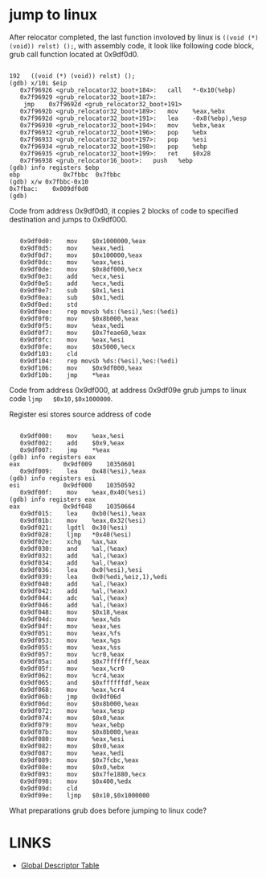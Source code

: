 # jump to linux

After relocator completed, the last function involoved by linux is `((void (*) (void)) relst) ();`, with assembly code, it look like following code block, grub call function located at 0x9df0d0.

```assembly_after_relocator

192	  ((void (*) (void)) relst) ();
(gdb) x/10i $eip
   0x7f96926 <grub_relocator32_boot+184>:	call   *-0x10(%ebp)
   0x7f96929 <grub_relocator32_boot+187>:	
    jmp    0x7f9692d <grub_relocator32_boot+191>
   0x7f9692b <grub_relocator32_boot+189>:	mov    %eax,%ebx
   0x7f9692d <grub_relocator32_boot+191>:	lea    -0x8(%ebp),%esp
   0x7f96930 <grub_relocator32_boot+194>:	mov    %ebx,%eax
   0x7f96932 <grub_relocator32_boot+196>:	pop    %ebx
   0x7f96933 <grub_relocator32_boot+197>:	pop    %esi
   0x7f96934 <grub_relocator32_boot+198>:	pop    %ebp
   0x7f96935 <grub_relocator32_boot+199>:	ret    $0x28
   0x7f96938 <grub_relocator16_boot>:	push   %ebp
(gdb) info registers $ebp
ebp            0x7fbbc	0x7fbbc
(gdb) x/w 0x7fbbc-0x10
0x7fbac:	0x009df0d0
(gdb) 
```

Code from address 0x9df0d0, it copies 2 blocks of code to specified destination and jumps to 0x9df000.

```code_from_0x9df0d0

   0x9df0d0:	mov    $0x1000000,%eax
   0x9df0d5:	mov    %eax,%edi
   0x9df0d7:	mov    $0x100000,%eax
   0x9df0dc:	mov    %eax,%esi
   0x9df0de:	mov    $0x8df000,%ecx
   0x9df0e3:	add    %ecx,%esi
   0x9df0e5:	add    %ecx,%edi
   0x9df0e7:	sub    $0x1,%esi
   0x9df0ea:	sub    $0x1,%edi
   0x9df0ed:	std    
   0x9df0ee:	rep movsb %ds:(%esi),%es:(%edi)
   0x9df0f0:	mov    $0x8b000,%eax
   0x9df0f5:	mov    %eax,%edi
   0x9df0f7:	mov    $0x7feae60,%eax
   0x9df0fc:	mov    %eax,%esi
   0x9df0fe:	mov    $0x5000,%ecx
   0x9df103:	cld    
   0x9df104:	rep movsb %ds:(%esi),%es:(%edi)
   0x9df106:	mov    $0x9df000,%eax
   0x9df10b:	jmp    *%eax
```

Code from address 0x9df000, at address 0x9df09e grub jumps to linux code `ljmp   $0x10,$0x1000000`.

Register esi stores source address of code

```

   0x9df000:	mov    %eax,%esi
   0x9df002:	add    $0x9,%eax
   0x9df007:	jmp    *%eax
(gdb) info registers eax
eax            0x9df009	   10350601
   0x9df009:	lea    0x48(%esi),%eax
(gdb) info registers esi
esi            0x9df000	   10350592
   0x9df00f:	mov    %eax,0x40(%esi)
(gdb) info registers eax
eax            0x9df048	   10350664
   0x9df015:	lea    0xb0(%esi),%eax
   0x9df01b:	mov    %eax,0x32(%esi)
   0x9df021:	lgdtl  0x30(%esi)
   0x9df028:	ljmp   *0x40(%esi)
   0x9df02e:	xchg   %ax,%ax
   0x9df030:	and    %al,(%eax)
   0x9df032:	add    %al,(%eax)
   0x9df034:	add    %al,(%eax)
   0x9df036:	lea    0x0(%esi),%esi
   0x9df039:	lea    0x0(%edi,%eiz,1),%edi
   0x9df040:	add    %al,(%eax)
   0x9df042:	add    %al,(%eax)
   0x9df044:	adc    %al,(%eax)
   0x9df046:	add    %al,(%eax)
   0x9df048:	mov    $0x18,%eax
   0x9df04d:	mov    %eax,%ds
   0x9df04f:	mov    %eax,%es
   0x9df051:	mov    %eax,%fs
   0x9df053:	mov    %eax,%gs
   0x9df055:	mov    %eax,%ss
   0x9df057:	mov    %cr0,%eax
   0x9df05a:	and    $0x7fffffff,%eax
   0x9df05f:	mov    %eax,%cr0
   0x9df062:	mov    %cr4,%eax
   0x9df065:	and    $0xffffffdf,%eax
   0x9df068:	mov    %eax,%cr4
   0x9df06b:	jmp    0x9df06d
   0x9df06d:	mov    $0x8b000,%eax
   0x9df072:	mov    %eax,%esp
   0x9df074:	mov    $0x0,%eax
   0x9df079:	mov    %eax,%ebp
   0x9df07b:	mov    $0x8b000,%eax
   0x9df080:	mov    %eax,%esi
   0x9df082:	mov    $0x0,%eax
   0x9df087:	mov    %eax,%edi
   0x9df089:	mov    $0x7fcbc,%eax
   0x9df08e:	mov    $0x0,%ebx
   0x9df093:	mov    $0x7fe1880,%ecx
   0x9df098:	mov    $0x400,%edx
   0x9df09d:	cld    
   0x9df09e:	ljmp   $0x10,$0x1000000
```

What preparations grub does before jumping to linux code?

# LINKS
  * [Global Descriptor Table](https://en.wikipedia.org/wiki/Global_Descriptor_Table)